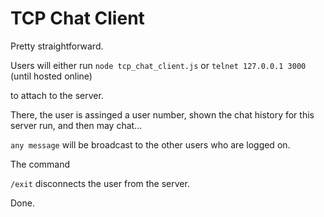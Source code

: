 # TCP Chat Client

Pretty straightforward.

Users will either run 
`node tcp_chat_client.js`
or
`telnet 127.0.0.1 3000`
(until hosted online)

to attach to the server.

There, the user is assinged a user number,
shown the chat history for this server run, and 
then may chat...

`any message` 
will be broadcast to the other users who are logged on.

The command

`/exit`
disconnects the user from the server.

Done.